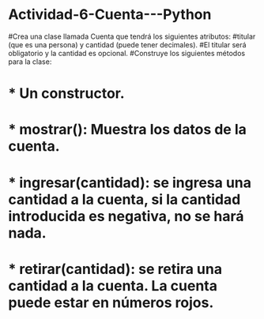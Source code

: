 # Actividad-6-Cuenta---Python

#Crea una clase llamada Cuenta que tendrá los siguientes atributos: 
#titular (que es una persona) y cantidad (puede tener decimales). 
#El titular será obligatorio y la cantidad es opcional. 
#Construye los siguientes métodos para la clase:

# * Un constructor. 
# * mostrar(): Muestra los datos de la cuenta. 
# * ingresar(cantidad): se ingresa una cantidad a la cuenta, si la cantidad introducida es negativa, no se hará nada. 
# * retirar(cantidad): se retira una cantidad a la cuenta. La cuenta puede estar en números rojos.
